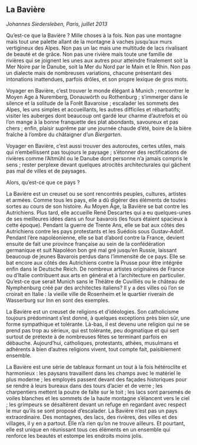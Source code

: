 
## La Bavière

*Johannes Siedersleben, Paris, juillet 2013*

Qu’est-ce que la Bavière ? Mille choses à la fois. Non pas une montagne mais tout une palette allant
de la montagne à vaches jusqu’aux murs vertigineux des Alpes. Non pas un lac mais une multitude de
lacs rivalisant de beauté et de grâce. Non pas une rivière mais toute une famille de rivières qui se
joignent les unes aux autres pour atteindre finalement soit la Mer Noire par le Danube, soit la Mer du
Nord par le Main et le Rhin. Non pas un dialecte mais de nombreuses variations, chacune présentant
des intonations inattendues, parfois drôles, et son propre lexique de gros mots.

Voyager en Bavière, c’est trouver le monde élégant à Munich ; rencontrer le Moyen Age à Nuremberg, 
Donauwörth ou Rothenburg ; s’immerger dans le silence et la solitude de la Forêt Bavaroise ;
escalader les sommets des Alpes, les uns simples et accueillants, les autres difficiles et rébarbatifs;
visiter les auberges dont beaucoup ont gardé leur charme d’autrefois et où l’on mange à la bonne
franquette des plat abondants, savoureux et pas chers ; enfin, plaisir suprême par une journée
chaude d’été, boire de la bière fraîche à l’ombre du châtaigner d’un *Biergarten*.

Voyager en Bavière, c’est aussi trouver des autoroutes, certes utiles, mais qui n’embellissent pas
toujours le paysage ; s’étonner des rectifications de rivières comme l’Altmühl ou le Danube dont
personne n’a jamais compris le sens ; rester perplexe devant quelques atrocités architecturales qui
gâchent pas mal de villes et de paysages.

Alors, qu’est-ce que ce pays ?

La Bavière est un creuset ou se sont rencontrés peuples, cultures, artistes et armées. Comme tous les
pays, elle a dû digérer des éléments de toutes sortes au cours de son histoire. Au Moyen Âge, la
Bavière se bat contre les Autrichiens. Plus tard, elle accueille René Descartes qui a eu quelques-unes
de ses meilleures idées dans un four bavarois (les fours étaient spacieux à cette époque). Pendant la
guerre de Trente Ans, elle se bat aux côtés des Autrichiens contre les pays protestants et les Suédois
sous Gustav-Adolf. Pendant l’ère napoléonienne, elle se bat d’abord contre la France, devient ensuite
de fait une province française au sein de la confédération germanique et suit Napoléon bon gré mal
gré jusqu’en Russie, laissant beaucoup de jeunes Bavarois perdus dans l’immensité de ce pays. Elle se
bat encore aux côtés des Autrichiens contre la Prusse pour être intégrée enfin dans le Deutsche
Reich. De nombreux artistes originaires de France ou d’Italie contribuent aux arts en général et à
l’architecture en particulier. Qu’est-ce que serait Munich sans le Théâtre de Cuvilliés ou le château de
Nymphenburg créé par des architectes italiens? Il y a des villes où l’on se croirait en Italie : la vieille
ville de Rosenheim et le quartier riverain de Wasserburg sur Inn en sont des exemples.

La Bavière est un creuset de religions et d’idéologies. Son catholicisme toujours prédominant s’est
donné, à quelques exceptions près bien sûr, une forme sympathique et tolérante. Là-bas, il est 
devenu une religion qui ne se prend pas trop au sérieux, qui est tolérante, peu dogmatique et qui sert
surtout de prétexte à de nombreuses fêtes se terminant parfois en débauche. Aujourd’hui, catholiques, 
protestants, athées, musulmans et adhérents à bien d’autres religions vivent, tout compte
fait, paisiblement ensemble.

La Bavière est une série de tableaux formant un tout à la fois hétéroclite et harmonieux : les paysans
travaillent dans les champs avec le matériel le plus moderne ; les employés passent devant des façades 
historiques pour se rendre à leurs bureaux dans des tours d’acier et de verre ; les charpentiers
mettent la poutre de faîte sur le toit ; les lacs sont parsemés de voiles blanches et les sommets de la
haute montagne s’élancent vers le ciel ; les grimpeurs se désaltèrent devant un refuge en regardant
avec respect le mur qu’ils se sont proposé d’escalader.
La Bavière n’est pas un pays extraordinaire. Des montagnes, des lacs, des rivières, des villes et des
villages, il y en a partout. Elle n’a rien qu’on ne trouve ailleurs. 
Et pourtant, elle est unique en réunissant tous ces éléments en un ensemble 
qui renforce les beautés et estompe les endroits moins jolis. 
